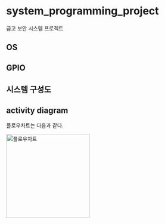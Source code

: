 # system_programming_project
금고 보안 시스템 프로젝트

## OS

## GPIO

## 시스템 구성도


## activity diagram

플로우차트는 다음과 같다.

<img width="224" alt="플로우차트" src="https://github.com/user-attachments/assets/b14095a0-18e5-4b9b-a3fe-64216a017222">

